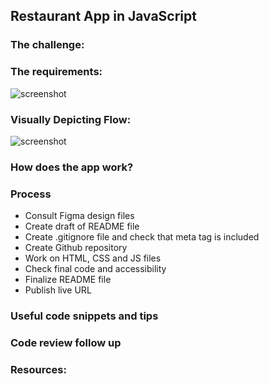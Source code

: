 ## Restaurant App in JavaScript

### The challenge:

### The requirements:

![screenshot](images/---png)

### Visually Depicting Flow:

![screenshot](images/---png)

### How does the app work?

### Process

- Consult Figma design files
- Create draft of README file
- Create .gitignore file and check that meta tag is included
- Create Github repository
- Work on HTML, CSS and JS files
- Check final code and accessibility
- Finalize README file
- Publish live URL

### Useful code snippets and tips

### Code review follow up

### Resources:
